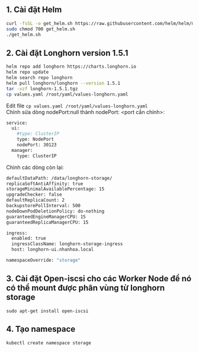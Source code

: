 ## 1. Cài đặt Helm
```sh
curl -fsSL -o get_helm.sh https://raw.githubusercontent.com/helm/helm/main/scripts/get-helm-3
sudo chmod 700 get_helm.sh
./get_helm.sh
```  
## 2. Cài đặt Longhorn version 1.5.1  
```sh
helm repo add longhorn https://charts.longhorn.io
helm repo update
helm search repo longhorn
helm pull longhorn/longhorn --version 1.5.1
tar -xzf longhorn-1.5.1.tgz
cp values.yaml /root/yaml/values-longhorn.yaml
```
Edit file `cp values.yaml /root/yaml/values-longhorn.yaml`  
Chỉnh sửa dòng nodePort:null thành nodePort: <port cần chỉnh>:  
```sh  
service:
  ui:
    #type: ClusterIP
    type: NodePort
    nodePort: 30123
  manager:
    type: ClusterIP
```
Chỉnh các dòng còn lại:  
```sh
defaultDataPath: /data/longhorn-storage/
replicaSoftAntiAffinity: true
storageMinimalAvailablePercentage: 15
upgradeChecker: false
defaultReplicaCount: 2
backupstorePollInterval: 500
nodeDownPodDeletionPolicy: do-nothing
guaranteedEngineManagerCPU: 15
guaranteedReplicaManagerCPU: 15

ingress:  
  enabled: true
  ingressClassName: longhorn-storage-ingress
  host: longhorn-ui.nhanhoa.local

namespaceOverride: "storage"
```  
##  3. Cài đặt Open-iscsi cho các Worker Node để nó có thể mount được phân vùng từ longhorn storage  
`sudo apt-get install open-iscsi`  
## 4. Tạo namespace
`kubectl create namespace storage`  




